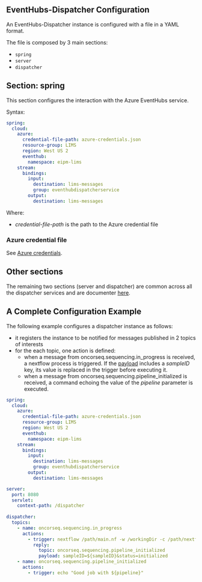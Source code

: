 EventHubs-Dispatcher Configuration
--
An EventHubs-Dispatcher instance is configured with a file in a YAML format. 

The file is composed by 3 main sections:

* `spring`
* `server`
* `dispatcher`

## Section: spring
This section configures the interaction with the Azure EventHubs service.

Syntax: 
```yaml
spring:
  cloud:
    azure:
      credential-file-path: azure-credentials.json
      resource-group: LIMS
      region: West US 2
      eventhub:
        namespace: eipm-lims
    stream:
      bindings:
        input:
          destination: lims-messages
          group: eventhubdispatcherservice
        output:
          destination: lims-messages
```
Where:
* _credential-file-path_ is the path to the Azure credential file

### Azure credential file

See [Azure credentials](AZURE.md).

## Other sections
The remaining two sections (server and dispatcher) are common across all the dispatcher services and are documenter [here](../CONFIGURATION.md).

## A Complete Configuration Example
The following example configures a dispatcher instance as follows:

* it registers the instance to be notified for messages published in 2 topics of interests 
* for the each topic, one action is defined:
  * when a message from oncorseq.sequencing.in_progress is received, a nextflow process is triggered. If the [payload](PAYLOAD.md) includes a _sampleID_ key, its value is replaced in the trigger before executing it. 
  * when a message from oncorseq.sequencing.pipeline_initialized is received, a command echoing the value of the _pipeline_ parameter is executed.

```yaml
spring:
  cloud:
    azure:
      credential-file-path: azure-credentials.json
      resource-group: LIMS
      region: West US 2
      eventhub:
        namespace: eipm-lims
    stream:
      bindings:
        input:
          destination: lims-messages
          group: eventhubdispatcherservice
        output:
          destination: lims-messages

server:
  port: 8080
  servlet:
    context-path: /dispatcher
    
dispatcher:
  topics:
    - name: oncorseq.sequencing.in_progress
      actions:
        - trigger: nextflow /path/main.nf -w /workingDir -c /path/nextflow-manuele.config --sampleID ${sampleID} --dispatcherURL http://localhost:8080/dispatcher/ --resourceDir /path    
          reply:
            topic: oncorseq.sequencing.pipeline_initialized
            payload: sampleID=${sampleID}&status=initialized
    - name: oncorseq.sequencing.pipeline_initialized
      actions:
        - trigger: echo "Good job with ${pipeline}"
```